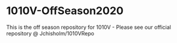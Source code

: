 # 1010V-OffSeason2020
This is the off season repository for 1010V - Please see our official repository @ Jchisholm/1010VRepo
